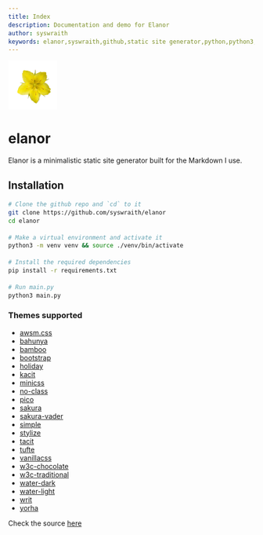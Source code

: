 ```yaml
---
title: Index
description: Documentation and demo for Elanor
author: syswraith
keywords: elanor,syswraith,github,static site generator,python,python3,classless,css,minimal
---
```



![Elanor icon](https://github.com/syswraith/elanor/blob/main/assets/icon.png?raw=true)
# elanor
Elanor is a minimalistic static site generator built for the Markdown I use.


## Installation
```sh
# Clone the github repo and `cd` to it
git clone https://github.com/syswraith/elanor
cd elanor

# Make a virtual environment and activate it
python3 -m venv venv && source ./venv/bin/activate

# Install the required dependencies
pip install -r requirements.txt

# Run main.py
python3 main.py
```


### Themes supported
- [awsm.css](https://www.cssbed.com/awsm.css/)
- [bahunya](https://www.cssbed.com/bahunya)
- [bamboo](https://www.cssbed.com/bamboo)
- [bootstrap](https://www.cssbed.com/bootstrap)
- [holiday](https://www.cssbed.com/holiday)
- [kacit](https://www.cssbed.com/kacit)
- [minicss](https://www.cssbed.com/minicss)
- [no-class](https://www.cssbed.com/no-class)
- [pico](https://www.cssbed.com/pico)
- [sakura](https://www.cssbed.com/sakura)
- [sakura-vader](https://www.cssbed.com/sakura-vader)
- [simple](https://www.cssbed.com/simple)
- [stylize](https://www.cssbed.com/stylize)
- [tacit](https://www.cssbed.com/tacit)
- [tufte](https://www.cssbed.com/tufte)
- [vanillacss](https://www.cssbed.com/vanillacss)
- [w3c-chocolate](https://www.cssbed.com/w3c-chocolate)
- [w3c-traditional](https://www.cssbed.com/w3c-traditional)
- [water-dark](https://www.cssbed.com/water-dark)
- [water-light](https://www.cssbed.com/water-light)
- [writ](https://www.cssbed.com/writ)
- [yorha](https://www.cssbed.com/yorha)


Check the source [here](https://github.com/syswraith/elanor)
